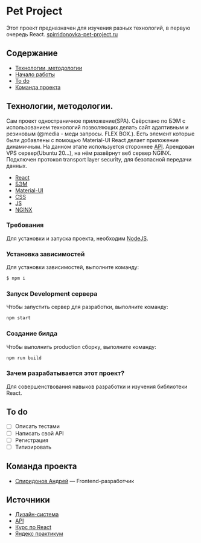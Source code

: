# **Pet Project**
Этот проект предназначен для изучения разных технологий, в первую очередь React.
[spirridonovka-pet-project.ru](https://spirridonovka-pet-project.ru/)


## Содержание
- [Технологии, методологии](#технологии)
- [Начало работы](#начало-работы)
- [To do](#to-do)
- [Команда проекта](#команда-проекта)

## Технологии, методологии.
Сам проект одностраничное приложение(SPA).
Свёрстано по БЭМ с использованием технологий позволяющих делать сайт адаптивным и резиновым (@media - меди запросы. FLEX BOX.).
Есть элемент которые были добавлены с помощью Material-UI
React делает приложение динамичным.
На данном этапе используется стороннее [API](https://jsonplaceholder.typicode.com/).
Арендован VPS сервер(Ubuntu 20...), на нём развёрнут веб сервер NGINX.
Подключен протокол transport layer security, для безопасной передачи данных. 

- [React](https://ru.legacy.reactjs.org/)
- [БЭМ](https://ru.bem.info/methodology/)
- [Material-UI](https://v4.mui.com/ru/components/switches/)
- [CSS](https://www.w3schools.com/css/)
- [JS](https://learn.javascript.ru/)
- [NGINX](https://nginx.org/ru/)

### Требования
Для установки и запуска проекта, необходим [NodeJS](https://nodejs.org/).

### Установка зависимостей
Для установки зависимостей, выполните команду:
```sh
$ npm i
```

### Запуск Development сервера
Чтобы запустить сервер для разработки, выполните команду:
```sh
npm start
```

### Создание билда
Чтобы выполнить production сборку, выполните команду: 
```sh
npm run build
```

### Зачем разрабатывается этот проект?
Для совершенствования навыков разработки и изучения библиотеки React.

## To do
- [ ] Описать тестами
- [ ] Написать свой API
- [ ] Регистрация
- [ ] Типизировать

## Команда проекта
- [Спиридонов Андрей](https://vk.com/spirridonov) — Frontend-разработчик

## Источники
- [Дизайн-система](https://www.figma.com/design/XwRH3YictmSNwhJF05fT4o/OTT-Dark-Theme-Website-UI-Design-Template-for-Media-Streaming%2C-Movies-and-TV-(-FREE-Editable-)-(Community)?node-id=34-3&node-type=canvas&t=QC4hrsmTawBq0D89-0)
- [API](https://jsonplaceholder.typicode.com/)
- [Курс по React](https://www.youtube.com/watch?v=GNrdg3PzpJQ)
- [Яндекс практикум](https://practicum.yandex.ru/)